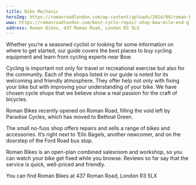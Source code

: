 ```yaml
---
title: Bike Mechanic
heroImg: https://romanroadlondon.com/wp-content/uploads/2024/09/roman-bikes-shop-roman-road-2.jpg
www: https://romanroadlondon.com/best-cycle-repair-shop-bow-mile-end-globe-town-hackney-wick-fish-island/
address: Roman Bikes, 437 Roman Road, London R3 5LX
---
```


Whether you’re a seasoned cyclist or looking for some information on where to get started, our guide covers the best places to buy cycling equipment and learn from cycling experts near Bow.

Cycling is important not only for travel or recreational exercise but also for the community. Each of the shops listed in our guide is noted for its welcoming and friendly atmosphere. They offer help not only with fixing your bike but with improving your understanding of your bike. We have chosen cycle shops that we believe show a real passion for the craft of bicycles.

Roman Bikes recently opened on Roman Road, filling the void left by Paradise Cycles, which has moved to Bethnal Green.

The small no-fuss shop offers repairs and sells a range of bikes and accessories. It’s right next to ‘Ello Bagels, another newcomer, and on the doorstep of the Ford Road bus stop.

Roman Bikes is an open-plan combined salesroom and workshop, so you can watch your bike get fixed while you browse. Reviews so far say that the service is quick, well-priced and friendly.

You can find Roman Bikes at 437 Roman Road, London R3 5LX
